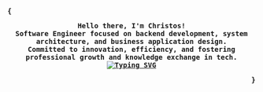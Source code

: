 <div align="justify">
  <p align="left">
    <strong>
      <samp>{</samp>
    </strong>
  </p>
  <p align="center">
    <samp>
      <b>
        Hello there, I'm Christos!
        <br/>
        Software Engineer focused on backend development, system architecture, and business application design.
        <br/>
        Committed to innovation, efficiency, and fostering professional growth and knowledge exchange in tech.
        <br/>
        <a href="https://git.io/typing-svg">
          <img src="https://readme-typing-svg.demolab.com?font=Fira+Code&amp;pause=1000&amp;color=007979&amp;center=true&amp;vCenter=true&amp;random=false&amp;width=435&amp;separator=%3C&amp;lines=while(!(succeed+%3D+try()));" alt="Typing SVG" />
        </a>
        <br/>
      </b>
    </samp>
  </p>
  <p align="right">
    <strong>
      <samp>}</samp>
    </strong>
  </p>
</div>
